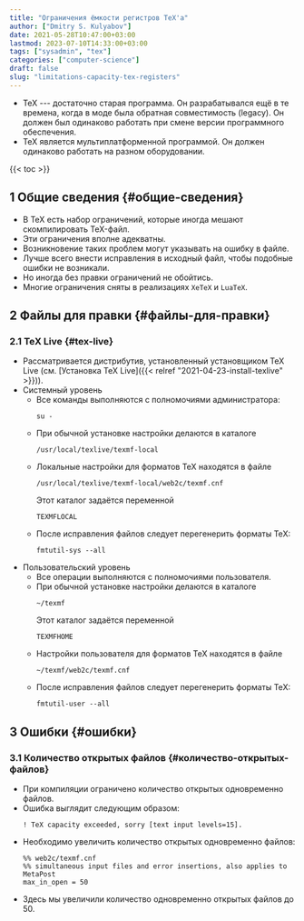```yaml
---
title: "Ограничения ёмкости регистров TeX'а"
author: ["Dmitry S. Kulyabov"]
date: 2021-05-28T10:47:00+03:00
lastmod: 2023-07-10T14:33:00+03:00
tags: ["sysadmin", "tex"]
categories: ["computer-science"]
draft: false
slug: "limitations-capacity-tex-registers"
---
```


-   TeX --- достаточно старая программа. Он разрабатывался ещё в те времена, когда в моде была обратная совместимость (legacy). Он должен был одинаково работать при смене версии программного обеспечения.
-   TeX является мультиплатформенной программой. Он должен одинаково работать на разном оборудовании.

<!--more-->

{{< toc >}}


## <span class="section-num">1</span> Общие сведения {#общие-сведения}

-   В TeX есть набор ограничений, которые иногда мешают скомпилировать TeX-файл.
-   Эти ограничения вполне адекватны.
-   Возникновение таких проблем могут указывать на ошибку в файле.
-   Лучше всего внести исправления в исходный файл, чтобы подобные ошибки не возникали.
-   Но иногда без правки ограничений не обойтись.
-   Многие ограничения сняты в реализациях `XeTeX` и `LuaTeX`.


## <span class="section-num">2</span> Файлы для правки {#файлы-для-правки}


### <span class="section-num">2.1</span> TeX Live {#tex-live}

-   Рассматривается дистрибутив, установленный установщиком TeX Live (см. [Установка TeX Live]({{< relref "2021-04-23-install-texlive" >}})).
-   Системный уровень
    -   Все команды выполняются с полномочиями администратора:
        ```shell
        su -
        ```
    -   При обычной установке настройки делаются в каталоге
        ```shell
        /usr/local/texlive/texmf-local
        ```
    -   Локальные настройки для форматов TeX находятся в файле
        ```shell
        /usr/local/texlive/texmf-local/web2c/texmf.cnf
        ```
        Этот каталог задаётся переменной
        ```conf-unix
        TEXMFLOCAL
        ```
    -   После исправления файлов следует перегенерить форматы TeX:
        ```shell
        fmtutil-sys --all
        ```
-   Пользовательский уровень
    -   Все операции выполняются с полномочиями пользователя.
    -   При обычной установке настройки делаются в каталоге
        ```shell
        ~/texmf
        ```
        Этот каталог задаётся переменной
        ```conf-unix
        TEXMFHOME
        ```
    -   Настройки пользователя для форматов TeX находятся в файле
        ```shell
        ~/texmf/web2c/texmf.cnf
        ```
    -   После исправления файлов следует перегенерить форматы TeX:
        ```shell
        fmtutil-user --all
        ```


## <span class="section-num">3</span> Ошибки {#ошибки}


### <span class="section-num">3.1</span> Количество открытых файлов {#количество-открытых-файлов}

-   При компиляции ограничено количество открытых одновременно файлов.
-   Ошибка выглядит следующим образом:
    ```shell
    ! TeX capacity exceeded, sorry [text input levels=15].
    ```
-   Необходимо увеличить количество открытых одновременно файлов:
    ```conf-unix
    %% web2c/texmf.cnf
    %% simultaneous input files and error insertions, also applies to MetaPost
    max_in_open = 50
    ```
-   Здесь мы увеличили количество одновременно открытых файлов до 50.
